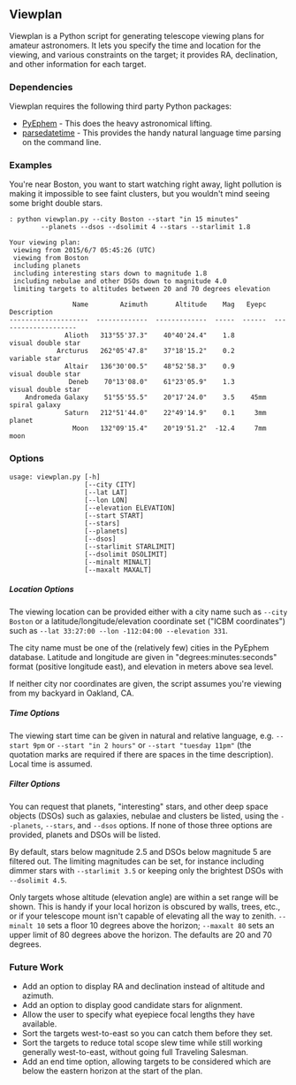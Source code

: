 ## Viewplan

Viewplan is a Python script for generating telescope viewing plans for amateur astronomers. It lets you specify the time and location for the viewing, and various constraints on the target; it provides RA, declination, and other information for each target. 

### Dependencies

Viewplan requires the following third party Python packages:

* [PyEphem](http://rhodesmill.org/pyephem/) - This does the heavy astronomical lifting.
* [parsedatetime](https://github.com/bear/parsedatetime) - This provides the handy natural language time parsing on the command line.

### Examples

You're near Boston, you want to start watching right away, light pollution is making 
it impossible to see faint clusters, but you wouldn't mind seeing some bright double 
stars.  

~~~
: python viewplan.py --city Boston --start "in 15 minutes" 
        --planets --dsos --dsolimit 4 --stars --starlimit 1.8

Your viewing plan:
 viewing from 2015/6/7 05:45:26 (UTC)
 viewing from Boston
 including planets
 including interesting stars down to magnitude 1.8
 including nebulae and other DSOs down to magnitude 4.0
 limiting targets to altitudes between 20 and 70 degrees elevation

                Name        Azimuth       Altitude    Mag   Eyepc           Description 
--------------------  -------------  -------------  -----  ------  -------------------- 
              Alioth   313°55'37.3"    40°40'24.4"    1.8            visual double star
            Arcturus   262°05'47.8"    37°18'15.2"    0.2                 variable star
              Altair   136°30'00.5"    48°52'58.3"    0.9            visual double star
               Deneb    70°13'08.0"    61°23'05.9"    1.3            visual double star
    Andromeda Galaxy    51°55'55.5"    20°17'24.0"    3.5    45mm         spiral galaxy
              Saturn   212°51'44.0"    22°49'14.9"    0.1     3mm                planet
                Moon   132°09'15.4"    20°19'51.2"  -12.4     7mm                  moon
~~~ 

### Options

~~~
usage: viewplan.py [-h] 
                   [--city CITY]
                   [--lat LAT]
                   [--lon LON]
                   [--elevation ELEVATION]
                   [--start START]
                   [--stars]
                   [--planets]
                   [--dsos]
                   [--starlimit STARLIMIT]
                   [--dsolimit DSOLIMIT] 
                   [--minalt MINALT]
                   [--maxalt MAXALT]
~~~
                        
##### Location Options
The viewing location can be provided either with a city name such as `--city Boston` or a latitude/longitude/elevation coordinate set ("ICBM coordinates") such as `--lat 33:27:00 --lon -112:04:00 --elevation 331`.

The city name must be one of the (relatively few) cities in the PyEphem database. Latitude and longitude are given in "degrees:minutes:seconds" format (positive longitude east), and elevation in meters above sea level.  

If neither city nor coordinates are given, the script assumes you're viewing from my backyard in Oakland, CA.

##### Time Options

The viewing start time can be given in natural and relative language, e.g. `--start 9pm` or `--start "in 2 hours"` or `--start "tuesday 11pm"` (the quotation marks are required if there are spaces in the time description). Local time is assumed. 

##### Filter Options

You can request that planets, "interesting" stars, and other deep space objects (DSOs) such as galaxies, nebulae and clusters be listed, using the `--planets`, `--stars`, and `--dsos` options. If none of those three options are provided, planets and DSOs will be listed. 

By default, stars below magnitude 2.5 and DSOs below magnitude 5 are filtered out. The limiting magnitudes can be set, for instance including dimmer stars with `--starlimit 3.5` or keeping only the brightest DSOs with `--dsolimit 4.5`. 

Only targets whose altitude (elevation angle) are within a set range will be shown. This is handy if your local horizon is obscured by walls, trees, etc., or if your telescope mount isn't capable of elevating all the way to zenith. `--minalt 10` sets a floor 10 degrees above the horizon; `--maxalt 80` sets an upper limit of 80 degrees above the horizon. The defaults are 20 and 70 degrees. 

### Future Work

* Add an option to display RA and declination instead of altitude and azimuth.
* Add an option to display good candidate stars for alignment.
* Allow the user to specify what eyepiece focal lengths they have available.
* Sort the targets west-to-east so you can catch them before they set.
* Sort the targets to reduce total scope slew time while still working generally west-to-east, without going full Traveling Salesman.
* Add an end time option, allowing targets to be considered which are below the eastern horizon at the start of the plan.


